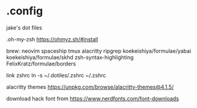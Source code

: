 # .config

jake's dot files

.oh-my-zsh
https://ohmyz.sh/#install

brew:
neovim
spaceship
tmux
alacritty
ripgrep
koekeishiya/formulae/yabai
koekeishiya/formulae/skhd
zsh-syntax-highlighting
FelixKratz/formulae/borders

link zshrc
ln -s ~/.dotiles/.zshrc ~/.zshrc

alacritty themes
https://unpkg.com/browse/alacritty-themes@4.1.5/

download hack font from
https://www.nerdfonts.com/font-downloads
